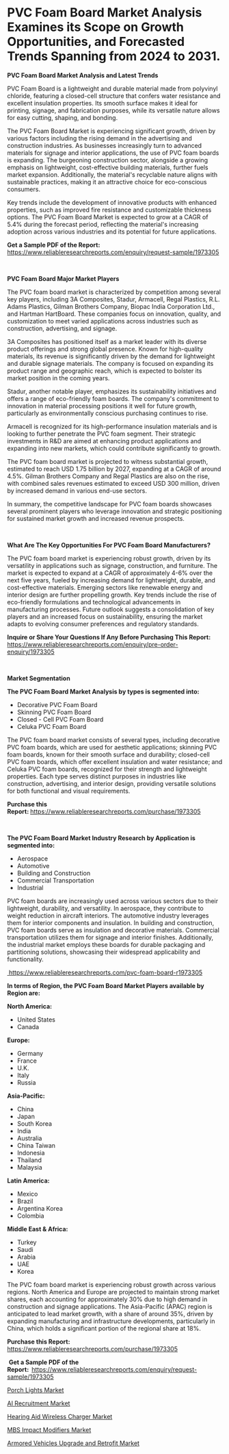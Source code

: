 <p><h1>PVC Foam Board Market Analysis Examines its Scope on Growth Opportunities, and Forecasted Trends Spanning from 2024 to 2031.</h1></p><p><strong>PVC Foam Board Market Analysis and Latest Trends</strong></p>
<p><p>PVC Foam Board is a lightweight and durable material made from polyvinyl chloride, featuring a closed-cell structure that confers water resistance and excellent insulation properties. Its smooth surface makes it ideal for printing, signage, and fabrication purposes, while its versatile nature allows for easy cutting, shaping, and bonding.</p><p>The PVC Foam Board Market is experiencing significant growth, driven by various factors including the rising demand in the advertising and construction industries. As businesses increasingly turn to advanced materials for signage and interior applications, the use of PVC foam boards is expanding. The burgeoning construction sector, alongside a growing emphasis on lightweight, cost-effective building materials, further fuels market expansion. Additionally, the material's recyclable nature aligns with sustainable practices, making it an attractive choice for eco-conscious consumers.</p><p>Key trends include the development of innovative products with enhanced properties, such as improved fire resistance and customizable thickness options. The PVC Foam Board Market is expected to grow at a CAGR of 5.4% during the forecast period, reflecting the material's increasing adoption across various industries and its potential for future applications.</p></p>
<p><strong>Get a Sample PDF of the Report:&nbsp;</strong> <a href="https://www.reliableresearchreports.com/enquiry/request-sample/1973305?utm_campaign=38&utm_medium=2&utm_source=Github&utm_content=ia&utm_term=15112024&utm_id=pvc-foam-board">https://www.reliableresearchreports.com/enquiry/request-sample/1973305</a></p>
<p>&nbsp;</p>
<p><strong>PVC Foam Board Major Market Players</strong></p>
<p><p>The PVC foam board market is characterized by competition among several key players, including 3A Composites, Stadur, Armacell, Regal Plastics, R.L. Adams Plastics, Gilman Brothers Company, Biopac India Corporation Ltd., and Hartman HartBoard. These companies focus on innovation, quality, and customization to meet varied applications across industries such as construction, advertising, and signage.</p><p>3A Composites has positioned itself as a market leader with its diverse product offerings and strong global presence. Known for high-quality materials, its revenue is significantly driven by the demand for lightweight and durable signage materials. The company is focused on expanding its product range and geographic reach, which is expected to bolster its market position in the coming years.</p><p>Stadur, another notable player, emphasizes its sustainability initiatives and offers a range of eco-friendly foam boards. The company's commitment to innovation in material processing positions it well for future growth, particularly as environmentally conscious purchasing continues to rise.</p><p>Armacell is recognized for its high-performance insulation materials and is looking to further penetrate the PVC foam segment. Their strategic investments in R&D are aimed at enhancing product applications and expanding into new markets, which could contribute significantly to growth.</p><p>The PVC foam board market is projected to witness substantial growth, estimated to reach USD 1.75 billion by 2027, expanding at a CAGR of around 4.5%. Gilman Brothers Company and Regal Plastics are also on the rise, with combined sales revenues estimated to exceed USD 300 million, driven by increased demand in various end-use sectors.</p><p>In summary, the competitive landscape for PVC foam boards showcases several prominent players who leverage innovation and strategic positioning for sustained market growth and increased revenue prospects.</p></p>
<p>&nbsp;</p>
<p><strong>What Are The Key Opportunities For PVC Foam Board Manufacturers?</strong></p>
<p><p>The PVC foam board market is experiencing robust growth, driven by its versatility in applications such as signage, construction, and furniture. The market is expected to expand at a CAGR of approximately 4-6% over the next five years, fueled by increasing demand for lightweight, durable, and cost-effective materials. Emerging sectors like renewable energy and interior design are further propelling growth. Key trends include the rise of eco-friendly formulations and technological advancements in manufacturing processes. Future outlook suggests a consolidation of key players and an increased focus on sustainability, ensuring the market adapts to evolving consumer preferences and regulatory standards.</p></p>
<p><strong>Inquire or Share Your Questions If Any Before Purchasing This Report:</strong> <a href="https://www.reliableresearchreports.com/enquiry/pre-order-enquiry/1973305?utm_campaign=38&utm_medium=2&utm_source=Github&utm_content=ia&utm_term=15112024&utm_id=pvc-foam-board">https://www.reliableresearchreports.com/enquiry/pre-order-enquiry/1973305</a></p>
<p>&nbsp;</p>
<p><strong>Market Segmentation</strong></p>
<p><strong>The PVC Foam Board Market Analysis by types is segmented into:</strong></p>
<p><ul><li>Decorative PVC Foam Board</li><li>Skinning PVC Foam Board</li><li>Closed - Cell PVC Foam Board</li><li>Celuka PVC Foam Board</li></ul></p>
<p><p>The PVC foam board market consists of several types, including decorative PVC foam boards, which are used for aesthetic applications; skinning PVC foam boards, known for their smooth surface and durability; closed-cell PVC foam boards, which offer excellent insulation and water resistance; and Celuka PVC foam boards, recognized for their strength and lightweight properties. Each type serves distinct purposes in industries like construction, advertising, and interior design, providing versatile solutions for both functional and visual requirements.</p></p>
<p><strong>Purchase this Report:&nbsp;</strong><a href="https://www.reliableresearchreports.com/purchase/1973305?utm_campaign=38&utm_medium=2&utm_source=Github&utm_content=ia&utm_term=15112024&utm_id=pvc-foam-board">https://www.reliableresearchreports.com/purchase/1973305</a></p>
<p>&nbsp;</p>
<p><strong>The PVC Foam Board Market Industry Research by Application is segmented into:</strong></p>
<p><ul><li>Aerospace</li><li>Automotive</li><li>Building and Construction</li><li>Commercial Transportation</li><li>Industrial</li></ul></p>
<p><p>PVC foam boards are increasingly used across various sectors due to their lightweight, durability, and versatility. In aerospace, they contribute to weight reduction in aircraft interiors. The automotive industry leverages them for interior components and insulation. In building and construction, PVC foam boards serve as insulation and decorative materials. Commercial transportation utilizes them for signage and interior finishes. Additionally, the industrial market employs these boards for durable packaging and partitioning solutions, showcasing their widespread applicability and functionality.</p></p>
<p><a href="https://www.reliableresearchreports.com/pvc-foam-board-r1973305?utm_campaign=38&utm_medium=2&utm_source=Github&utm_content=ia&utm_term=15112024&utm_id=pvc-foam-board">&nbsp;https://www.reliableresearchreports.com/pvc-foam-board-r1973305</a></p>
<p><strong>In terms of Region, the PVC Foam Board Market Players available by Region are:</strong></p>
<p>
    <p> <strong> North America: </strong>
        <ul>
            <li>United States</li>
            <li>Canada</li>
        </ul>
        </p> 
    <p> <strong> Europe: </strong>
        <ul>
            <li>Germany</li>
            <li>France</li>
            <li>U.K.</li>
            <li>Italy</li>
            <li>Russia</li>
        </ul>
        </p> 
    <p> <strong> Asia-Pacific: </strong>
        <ul>
            <li>China</li>
            <li>Japan</li>
            <li>South Korea</li>
            <li>India</li>
            <li>Australia</li>
            <li>China Taiwan</li>
            <li>Indonesia</li>
            <li>Thailand</li>
            <li>Malaysia</li>
        </ul>
        </p> 
    <p> <strong> Latin America: </strong>
        <ul>
            <li>Mexico</li>
            <li>Brazil</li>
            <li>Argentina Korea</li>
            <li>Colombia</li>
        </ul>
        </p> 
    <p> <strong> Middle East & Africa: </strong>
        <ul>
            <li>Turkey</li>
            <li>Saudi</li>
            <li>Arabia</li>
            <li>UAE</li>
            <li>Korea</li>
        </ul>
    </p>
    </p>
<p><p>The PVC foam board market is experiencing robust growth across various regions. North America and Europe are projected to maintain strong market shares, each accounting for approximately 30% due to high demand in construction and signage applications. The Asia-Pacific (APAC) region is anticipated to lead market growth, with a share of around 35%, driven by expanding manufacturing and infrastructure developments, particularly in China, which holds a significant portion of the regional share at 18%.</p></p>
<p><strong>Purchase this Report: </strong><a href="https://www.reliableresearchreports.com/purchase/1973305?utm_campaign=38&utm_medium=2&utm_source=Github&utm_content=ia&utm_term=15112024&utm_id=pvc-foam-board">https://www.reliableresearchreports.com/purchase/1973305</a></p>
<p>&nbsp;<strong>Get a Sample PDF of the Report:&nbsp;&nbsp;</strong><a href="https://www.reliableresearchreports.com/enquiry/request-sample/1973305?utm_campaign=38&utm_medium=2&utm_source=Github&utm_content=ia&utm_term=15112024&utm_id=pvc-foam-board">https://www.reliableresearchreports.com/enquiry/request-sample/1973305</a></p>
<p><strong></strong></p>
<p><p><a href="https://www.linkedin.com/pulse/porch-lights-revenue-growth-report-2024-2031-zakupka-b37ve?utm_campaign=38&utm_medium=2&utm_source=Github&utm_content=ia&utm_term=15112024&utm_id=pvc-foam-board">Porch Lights Market</a></p><p><a href="https://issuu.com/reportprime-2/docs/ai-recruitment-market-size-2030.ppt_882f32da90a342?utm_campaign=38&utm_medium=2&utm_source=Github&utm_content=ia&utm_term=15112024&utm_id=pvc-foam-board">AI Recruitment Market</a></p><p><a href="https://www.linkedin.com/pulse/hearing-aid-wireless-charger-market-size-type-product-global-industry-8tc7e?utm_campaign=38&utm_medium=2&utm_source=Github&utm_content=ia&utm_term=15112024&utm_id=pvc-foam-board">Hearing Aid Wireless Charger Market</a></p><p><a href="https://github.com/arionmp/Market-Research-Report-List-5/blob/main/mbs-impact-modifiers-market.md?utm_campaign=38&utm_medium=2&utm_source=Github&utm_content=ia&utm_term=15112024&utm_id=pvc-foam-board">MBS Impact Modifiers Market</a></p><p><a href="https://issuu.com/reportprime-2/docs/armored-vehicles-upgrade-and-retrof_ffbe93b31b2edb?utm_campaign=38&utm_medium=2&utm_source=Github&utm_content=ia&utm_term=15112024&utm_id=pvc-foam-board">Armored Vehicles Upgrade and Retrofit Market</a></p></p>